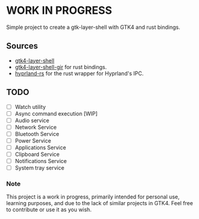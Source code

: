 # WORK IN PROGRESS

Simple project to create a gtk-layer-shell with GTK4 and rust bindings.

## Sources

- [gtk4-layer-shell](https://github.com/wmww/gtk4-layer-shell)
- [gtk4-layer-shell-gir](https://github.com/pentamassiv/gtk4-layer-shell-gir) for rust bindings.
- [hyprland-rs](https://github.com/hyprland-community/hyprland-rs) for the rust wrapper for Hyprland's IPC.

## TODO

- [ ] Watch utility
- [ ] Async command execution \[WIP\]
- [ ] Audio service
- [ ] Network Service
- [ ] Bluetooth Service
- [ ] Power Service
- [ ] Applications Service
- [ ] Clipboard Service
- [ ] Notifications Service
- [ ] System tray service

### Note

This project is a work in progress, primarily intended for personal use, learning purposes, and due to the lack of similar projects in GTK4. Feel free to contribute or use it as you wish.
